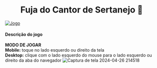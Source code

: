 <h1 style="text-align: center;"><b> Fuja do Cantor de Sertanejo 🏃 </b></h1>

[![Jogo](https://img.shields.io/website?label=Clique_aqui_para_jogar&style=for-the-badge&url=https://spacewarsed.netlify.app/)](https://662c4581769e9059affd4c0b--graceful-jalebi-6b4a0d.netlify.app/)

<h4><b>Descrição do jogo</b></h4>





<b>MODO DE JOGAR</b> </br>
<b>Mobile:</b> toque no lado esquerdo ou direito da tela 
</br>
<b>Desktop:</b> clique com o lado esquerdo do mouse para o lado esquerdo ou direito da aba do navegador
![Captura de tela 2024-04-26 214518](https://github.com/amandabarboza/Game-Fuja-do-Cantor-de-Sertanejo/assets/71797931/49b696f8-c3c5-4680-bb49-341ae7149592)
